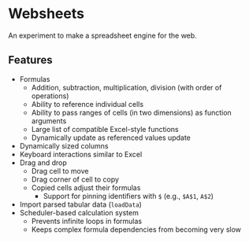 # Websheets

An experiment to make a spreadsheet engine for the web.


## Features

- Formulas
    + Addition, subtraction, multiplication, division (with order of operations)
    + Ability to reference individual cells
    + Ability to pass ranges of cells (in two dimensions) as function arguments
    + Large list of compatible Excel-style functions
    + Dynamically update as referenced values update
- Dynamically sized columns
- Keyboard interactions similar to Excel
- Drag and drop
    + Drag cell to move
    + Drag corner of cell to copy
    + Copied cells adjust their formulas
        + Support for pinning identifiers with `$` (e.g., `$A$1`, `A$2`)
- Import parsed tabular data (`loadData`)
- Scheduler-based calculation system
    + Prevents infinite loops in formulas
    + Keeps complex formula dependencies from becoming very slow
